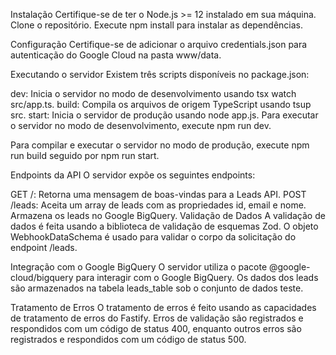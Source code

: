 Instalação
Certifique-se de ter o Node.js >= 12 instalado em sua máquina.
Clone o repositório.
Execute npm install para instalar as dependências.

Configuração
Certifique-se de adicionar o arquivo credentials.json para autenticação do Google Cloud na pasta www/data.

Executando o servidor
Existem três scripts disponíveis no package.json:

dev: Inicia o servidor no modo de desenvolvimento usando tsx watch src/app.ts.
build: Compila os arquivos de origem TypeScript usando tsup src.
start: Inicia o servidor de produção usando node app.js.
Para executar o servidor no modo de desenvolvimento, execute npm run dev.

Para compilar e executar o servidor no modo de produção, execute npm run build seguido por npm run start.

Endpoints da API
O servidor expõe os seguintes endpoints:

GET /: Retorna uma mensagem de boas-vindas para a Leads API.
POST /leads: Aceita um array de leads com as propriedades id, email e nome. Armazena os leads no Google BigQuery.
Validação de Dados
A validação de dados é feita usando a biblioteca de validação de esquemas Zod. O objeto WebhookDataSchema é usado para validar o corpo da solicitação do endpoint /leads.

Integração com o Google BigQuery
O servidor utiliza o pacote @google-cloud/bigquery para interagir com o Google BigQuery. Os dados dos leads são armazenados na tabela leads_table sob o conjunto de dados teste.

Tratamento de Erros
O tratamento de erros é feito usando as capacidades de tratamento de erros do Fastify. Erros de validação são registrados e respondidos com um código de status 400, enquanto outros erros são registrados e respondidos com um código de status 500.